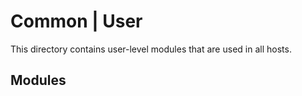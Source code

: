 # Common | User

This directory contains user-level modules that are used in all hosts.

## Modules

